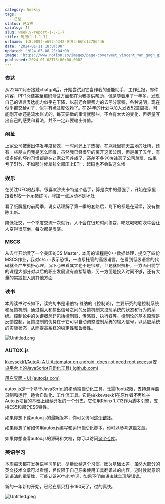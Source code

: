 ```yaml
---
category: Weekly
tags:
  - 总结
status: 已发布
catalog: []
slug: weekly-report-1-1-1-7
title: 周报(1.1-1.7)
urlname: 1c8c009f-e692-4342-9f9c-66fc13786446
date: '2024-01-11 18:06:00'
updated: '2024-05-08 23:04:00'
image: 'https://www.notion.so/images/page-cover/met_vincent_van_gogh_ginoux.jpg'
published: 2024-01-08T08:00:00.000Z
---
```


### 表达


从22年11月份接触chatgpt后，开始尝试用它当作我的全能助手，工作汇报，邮件内容，PPT总结甚至编码测试方面都在为我提供帮助，但是随着用了一年多，发现自己的语言表达能力似乎在下降，以前还会很费力的去写分享稿，各种说明，现在似乎都交给AI了，似乎有点过度依赖了。在24年的计划中加入发表52篇周报，可能刚开始还是流水账式的，每天要做的事情就那些，不会有太大的变化，但尽量写出自己的感受和看法，并不一定非要输出价值。


### 闲扯


上家公司被爆出停发年度绩效，一时间还上了热搜，在脉脉里铺天盖地的吐槽，还有一些朋友问我是怎么回事，虽然我已经很早的离开这家公司，但是呆了五年，有很多好的坏的习惯都是在这家公司养成了，还差不多30块钱买了公司股票，结果亏了51%，不如那时候拿钱全部压上ETH，起码也不会跌这么惨


### 娱乐


在关注UFC的战事，很喜欢沙夫卡特这个选手，算是次中的最强了，开始在家里跟着B站一个up猪练习，增加一点运动不是坏处


看了纸牌屋的前两季，说实话理解了第一季的套路后，剩下的都是在延续，没有推陈出新。


降低社交，一个季度交流一次就行，人不会在很短时间骤变，吃吃喝喝吹吹牛会让人变得很厌倦，每次都是表演。


### MSCS


从去年开始读了一个美国的CS Master，本周的课程是C++数据处理，提交了四份MSCS作业，我对c/c++表示恐惧，一直写托管的高级语言，在看到低级语言的代码就会产生抗拒心理，沉下心来看其实也不是很难，但是就很抗拒，一方面目前学的课程大部分对以后的职业发展没有直接帮助，另一方面是投入时间不够，还有大量的实践投入到其他方面


### 读书


本周读书时长如下，读完的书是诺伯特·维纳的《控制论》，主要研究的是控制系统和反馈机制，通过输入和输出信号之间的反馈机制来控制系统的状态和行为的系统。控制论中的关键概念还包括控制器、传感器、执行器等。控制论的基本原理是反馈控制，反馈控制的优势在于它可以自动调整控制系统的输入信号，以适应系统的实际状态，从而提高系统的稳定性和鲁棒性。


![Untitled.png](https://prod-files-secure.s3.us-west-2.amazonaws.com/5d24fe63-e567-4804-86f9-9fdc62e13082/4d744901-b410-4924-8554-36cce6e9aab7/Untitled.png?X-Amz-Algorithm=AWS4-HMAC-SHA256&X-Amz-Content-Sha256=UNSIGNED-PAYLOAD&X-Amz-Credential=ASIAZI2LB466XAQV4UBI%2F20250224%2Fus-west-2%2Fs3%2Faws4_request&X-Amz-Date=20250224T053815Z&X-Amz-Expires=3600&X-Amz-Security-Token=IQoJb3JpZ2luX2VjEOz%2F%2F%2F%2F%2F%2F%2F%2F%2F%2FwEaCXVzLXdlc3QtMiJHMEUCIBEAic63%2FtA2yjqqAoVkagLRxyKtrtX4K3tVuHYXE%2F9iAiEAsy14uzhy0k1TRoXitrCvDJoPdQg9N9hqtQ7fQTNe5G4q%2FwMIJRAAGgw2Mzc0MjMxODM4MDUiDMWN%2FrDzWQD7J%2BDcGCrcA7UI2yu8UC2uB7FZ9Xm%2B0HrhPzKGTXrSLLA9sWiOgKLhpY5l1Yno330UHPJWHzRC6WLYnzpbUmL9JRdCQSXKWEsVGm5oQLg22AReCbM3H1aqM96GhezNu%2BOAoL2pE1MF%2FVF5rrFup1oEChcKOtuO7ISDNi8vaVmUdENu4PgVZuzKKv%2BOToMXYNmFBD7vzRg5GmcICF%2B5JiAy%2FE5QgKvoj0CTyVhJgkDurAirL4wWgS3mCbfNUZYsnq7w7mMSUBfCsv%2BgxR160KZfpiYA13EIYI9%2FFTAn3W3L0HqQ3D%2FeqJDoG1iJkbpkaKm4BxmwF%2BHEFcdUM%2B4GcXW%2F4sbvuALXK8YM8CWwGpjhx0kJTFDDVRP%2FOmurQCb4L%2B4ECfgpurGk8zyQUC6wpplP3CLK0qMieTi6G%2B9sQD5oA7GCGY%2BGoGudx2AyAiYmF%2F0htxocSq4yi6MQDf3sg8r1ajbw5U9R%2BI44vDBpfIt7DMCjdDtZ8O1QgzRy%2F4QVZPwvC5NdiBrWRLsO2yw6ENp%2BAECgI0XZ5rJS9mjabPqMg1qCSBEjza6j8vdfLx2zFzgslnVRQezEM9n%2BH0zvBjGWU4UE6wmPdb9BGcoB%2Fm3Uhx0GjV7IUv9UWg%2BUubsEdz%2BtTy4aMNXh770GOqUBpTBeWdauhLmYa10i8dR8YeSd8UU6ELTVPs50IS5LKCSpQmH2SMLsqmXRXQ2qT5Ozs6XaECKQSwK3%2FY75gDMN%2B6DLK9U5zpfun4T6Vzr9FlGqGjeFm8FLs%2BthXhXucdurudm2EF2Z2l8vxHziuYU2JoNcJ957gQDyFB%2F9vCi0NsuicWsU5h4%2Faktd2JfOV5BwnoKiWAofPoGz3NpATYLMWqxWLYIC&X-Amz-Signature=14369965b8cb253ed26315f0d429404bb0ec9e2c2c33c145205ed628ce801ad2&X-Amz-SignedHeaders=host&x-id=GetObject)


### AUTOX.js


[kkevsekk1/AutoX: A UiAutomator on android, does not need root access(安卓平台上的JavaScript自动化工具) (github.com)](https://github.com/kkevsekk1/AutoX)


[用户界面 - UI (autoxjs.com)](http://doc.autoxjs.com/#/ui)


autox.js是一个基于JavaScript的移动端自动化工具，无需Root权限，支持悬浮窗录制和运行，适合自动化、工作流工具。它是由kkevsekk1在原作者不再维护Auto.js项目的基础上继续开发的一个分支。它使用Rhino 1.7.13作为脚本引擎，支持ES5和部分ES6特性。


如果你想下载autox.js的最新版本，你可以访问[这个链接](https://github.com/kkevsekk1/AutoX/releases)。


如果你想了解如何用autox.js编写和运行自动化脚本，你可以参考[这篇文章](https://www.cnblogs.com/ghj1976/p/autoxjs.html)。


如果你想查看autox.js的源码和文档，你可以访问[这个仓库](https://github.com/kkevsekk1/AutoX)。


### 英语学习


本周每天都在发英语学习笔记，尽量延续这个习惯，因为基础太差，虽然大部分的英文技术文章可以看懂，但仅限于自己原来使用工具翻译过的内容，这时候就意识到语法的重要性，可能认识90%的单词，如果不明白语法就会理解错误。


新的一年新的开始，已经在扇贝打卡190天了，过的真快。


![Untitled.jpeg](https://prod-files-secure.s3.us-west-2.amazonaws.com/5d24fe63-e567-4804-86f9-9fdc62e13082/c04d3014-4bd3-4142-a613-19220f0a3512/Untitled.jpeg?X-Amz-Algorithm=AWS4-HMAC-SHA256&X-Amz-Content-Sha256=UNSIGNED-PAYLOAD&X-Amz-Credential=ASIAZI2LB466XAQV4UBI%2F20250224%2Fus-west-2%2Fs3%2Faws4_request&X-Amz-Date=20250224T053815Z&X-Amz-Expires=3600&X-Amz-Security-Token=IQoJb3JpZ2luX2VjEOz%2F%2F%2F%2F%2F%2F%2F%2F%2F%2FwEaCXVzLXdlc3QtMiJHMEUCIBEAic63%2FtA2yjqqAoVkagLRxyKtrtX4K3tVuHYXE%2F9iAiEAsy14uzhy0k1TRoXitrCvDJoPdQg9N9hqtQ7fQTNe5G4q%2FwMIJRAAGgw2Mzc0MjMxODM4MDUiDMWN%2FrDzWQD7J%2BDcGCrcA7UI2yu8UC2uB7FZ9Xm%2B0HrhPzKGTXrSLLA9sWiOgKLhpY5l1Yno330UHPJWHzRC6WLYnzpbUmL9JRdCQSXKWEsVGm5oQLg22AReCbM3H1aqM96GhezNu%2BOAoL2pE1MF%2FVF5rrFup1oEChcKOtuO7ISDNi8vaVmUdENu4PgVZuzKKv%2BOToMXYNmFBD7vzRg5GmcICF%2B5JiAy%2FE5QgKvoj0CTyVhJgkDurAirL4wWgS3mCbfNUZYsnq7w7mMSUBfCsv%2BgxR160KZfpiYA13EIYI9%2FFTAn3W3L0HqQ3D%2FeqJDoG1iJkbpkaKm4BxmwF%2BHEFcdUM%2B4GcXW%2F4sbvuALXK8YM8CWwGpjhx0kJTFDDVRP%2FOmurQCb4L%2B4ECfgpurGk8zyQUC6wpplP3CLK0qMieTi6G%2B9sQD5oA7GCGY%2BGoGudx2AyAiYmF%2F0htxocSq4yi6MQDf3sg8r1ajbw5U9R%2BI44vDBpfIt7DMCjdDtZ8O1QgzRy%2F4QVZPwvC5NdiBrWRLsO2yw6ENp%2BAECgI0XZ5rJS9mjabPqMg1qCSBEjza6j8vdfLx2zFzgslnVRQezEM9n%2BH0zvBjGWU4UE6wmPdb9BGcoB%2Fm3Uhx0GjV7IUv9UWg%2BUubsEdz%2BtTy4aMNXh770GOqUBpTBeWdauhLmYa10i8dR8YeSd8UU6ELTVPs50IS5LKCSpQmH2SMLsqmXRXQ2qT5Ozs6XaECKQSwK3%2FY75gDMN%2B6DLK9U5zpfun4T6Vzr9FlGqGjeFm8FLs%2BthXhXucdurudm2EF2Z2l8vxHziuYU2JoNcJ957gQDyFB%2F9vCi0NsuicWsU5h4%2Faktd2JfOV5BwnoKiWAofPoGz3NpATYLMWqxWLYIC&X-Amz-Signature=2af8f6d7955a94c471b7da86474c280c3a440742aa9859336be8c49542d10209&X-Amz-SignedHeaders=host&x-id=GetObject)

